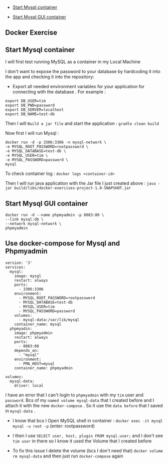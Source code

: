 - [Start Mysql container](#Start-Mysql-container)

- [Start Mysql GUI container](#Start-Mysql-GUI-container)

## Docker Exercise 

## Start Mysql container 

I will first test running MySQL as a container in my Local Machine 

I don't want to expose the password to your database by hardcoding it into the app and checking it into the repository:

- Export all needed environment variables for your application for connecting with the database . For example : 

```
export DB_USER=tim
export DB_PWD=password
export DB_SERVER=localhost 
export DB_NAME=test-db
```

Then I will `Build a jar file` and start the application : `gradle clean build`

Now first I will run Mysql : 

```
docker run -d -p 3306:3306 -n mysql-network \                
-e MYSQL_ROOT_PASSWORD=rootpassword \
-e MYSQL_DATABASE=test-db \
-e MYSQL_USER=tim \       
-e MYSQL_PASSWORD=password \        
mysql
```

To check container log : `docker logs <container-id>`

Then I will run java application with the Jar file I just created above : `java -jar build/libs/docker-exercises-project-1.0-SNAPSHOT.jar`

## Start Mysql GUI container

```
docker run -d --name phpmyadmin -p 8083:80 \
--link mysql:db \
--network mysql-network \
phpmyadmin
```

## Use docker-compose for Mysql and Phpmyadmin

```
version: '3'
services:
  mysql:
    image: mysql
    restart: always
    ports: 
      - 3306:3306
    environment:
      - MYSQL_ROOT_PASSWORD=rootpassword
      - MYSQL_DATABASE=test-db
      - MYSQL_USER=tim 
      - MYSQL_PASSWORD=password
    volumes:
      - mysql-data:/var/lib/mysql
    container_name: mysql
  phpmyadin:
    image: phpmyadmin
    restart: always
    ports:
      - 8083:80
    depends_on:
      - "mysql"
    environment:
      - PMA_HOST=mysql
    container_name: phpmyadmin

volumes:
  mysql-data:
    driver: local 

```

I have an error that I can't login to `phpmyadmin` with my `tim` user and `password`. Bcs of my `named volume mysql-data` that I created before and I attach it with the new `docker-compose` . So it use the `data before` that I saved in `mysql-data` .

- I know that bcs I Open MySQL shell in container : `docker exec -it mysql mysql -u root -p` (enter: rootpassword)

- I then I use `SELECT user, host, plugin FROM mysql.user;` and I don't see `tim user` in there so I know it used the Volume that I created before 

- To fix this issue I delete the volume (bcs I don't need that) `docker volume rm mysql-data` and then just run `docker-compose` again 
